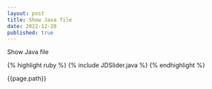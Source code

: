 ```yaml
---
layout: post
title: Show Java file
date: 2022-12-28
published: true
---
```

Show Java file

{% highlight ruby %}
{% include JDSlider.java %}
{% endhighlight %}

{{page.path}}


[jekyll-docs]: https://jekyllrb.com/docs/home
[jekyll-gh]:   https://github.com/jekyll/jekyll
[jekyll-talk]: https://talk.jekyllrb.com/
